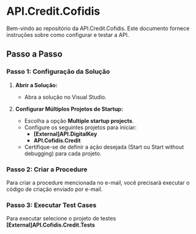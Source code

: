 # API.Credit.Cofidis

Bem-vindo ao repositório da API.Credit.Cofidis. Este documento fornece instruções sobre como configurar e testar a API.

## Passo a Passo

### Passo 1: Configuração da Solução

1. **Abrir a Solução:**
   - Abra a solução no Visual Studio.

2. **Configurar Múltiplos Projetos de Startup:**
   - Escolha a opção **Multiple startup projects**.
   - Configure os seguintes projetos para iniciar:
     - **[External]API.DigitalKey**
     - **API.Cofidis.Credit**
   - Certifique-se de definir a ação desejada (Start ou Start without debugging) para cada projeto.

### Passo 2: Criar a Procedure

Para criar a procedure mencionada no e-mail, você precisará executar o código de criação enviado por e-mail.

### Passo 3: Executar Test Cases

Para executar selecione o projeto de testes
**[External]API.Cofidis.Credit.Tests**



